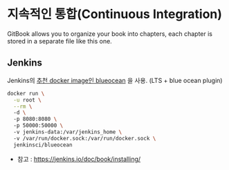 # 지속적인 통합(Continuous Integration)

<!-- toc --> 

GitBook allows you to organize your book into chapters, each chapter is stored in a separate file like this one.

## Jenkins

Jenkins의 [추천 docker image인 blueocean](https://hub.docker.com/r/jenkinsci/blueocean/) 을 사용.
(LTS + blue ocean plugin)

```sh
docker run \
  -u root \
  --rm \  
  -d \ 
  -p 8080:8080 \ 
  -p 50000:50000 \ 
  -v jenkins-data:/var/jenkins_home \ 
  -v /var/run/docker.sock:/var/run/docker.sock \ 
  jenkinsci/blueocean 
```

- 참고 : https://jenkins.io/doc/book/installing/

